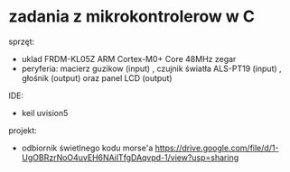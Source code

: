 # zadania z mikrokontrolerow w C

sprzęt:

- uklad FRDM-KL05Z ARM Cortex-M0+ Core 48MHz zegar
- peryferia: macierz guzikow (input) , czujnik światła  ALS-PT19 (input) , głośnik (output) oraz panel LCD (output)

IDE:

- keil uvision5

projekt:

- odbiornik świetlnego kodu morse'a
https://drive.google.com/file/d/1-UgOBRzrNoO4uvEH6NAilTfgDAqvpd-1/view?usp=sharing
